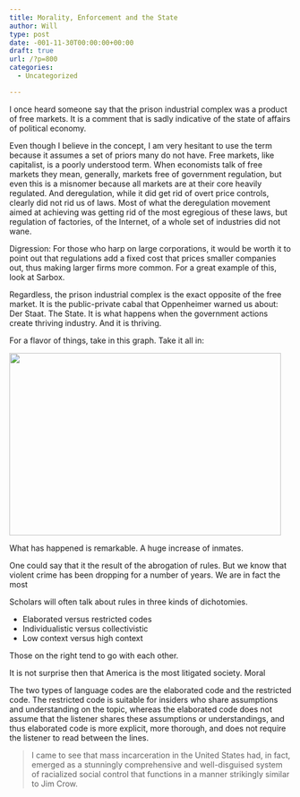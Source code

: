 ```yaml
---
title: Morality, Enforcement and the State
author: Will
type: post
date: -001-11-30T00:00:00+00:00
draft: true
url: /?p=800
categories:
  - Uncategorized

---
```

I once heard someone say that the prison industrial complex was a product of free markets. It is a comment that is sadly indicative of the state of affairs of political economy.

Even though I believe in the concept, I am very hesitant to use the term because it assumes a set of priors many do not have. Free markets, like capitalist, is a poorly understood term. When economists talk of free markets they mean, generally, markets free of government regulation, but even this is a misnomer because all markets are at their core heavily regulated. And deregulation, while it did get rid of overt price controls, clearly did not rid us of laws. Most of what the deregulation movement aimed at achieving was getting rid of the most egregious of these laws, but regulation of factories, of the Internet, of a whole set of industries did not wane.

Digression: For those who harp on large corporations, it would be worth it to point out that regulations add a fixed cost that prices smaller companies out, thus making larger firms more common. For a great example of this, look at Sarbox.

Regardless, the prison industrial complex is the exact opposite of the free market. It is the public-private cabal that Oppenheimer warned us about: Der Staat. The State. It is what happens when the government actions create thriving industry. And it is thriving.

For a flavor of things, take in this graph. Take it all in:

<img loading="lazy" class="alignnone" title="Prison Industrial Complex" src="http://upload.wikimedia.org/wikipedia/commons/5/54/US_incarceration_timeline-clean.svg" alt="" width="485" height="326" /> 

What has happened is remarkable. A huge increase of inmates.

One could say that it the result of the abrogation of rules. But we know that violent crime has been dropping for a number of years. We are in fact the most

Scholars will often talk about rules in three kinds of dichotomies.

  * Elaborated versus restricted codes
  * Individualistic versus collectivistic
  * Low context versus high context

Those on the right tend to go with each other.

It is not surprise then that America is the most litigated society. Moral

The two types of language codes are the elaborated code and the restricted code. The restricted code is suitable for insiders who share assumptions and understanding on the topic, whereas the elaborated code does not assume that the listener shares these assumptions or understandings, and thus elaborated code is more explicit, more thorough, and does not require the listener to read between the lines.

> I came to see that mass incarceration in the United States had, in fact, emerged as a stunningly comprehensive and well-disguised system of racialized social control that functions in a manner strikingly similar to Jim Crow.